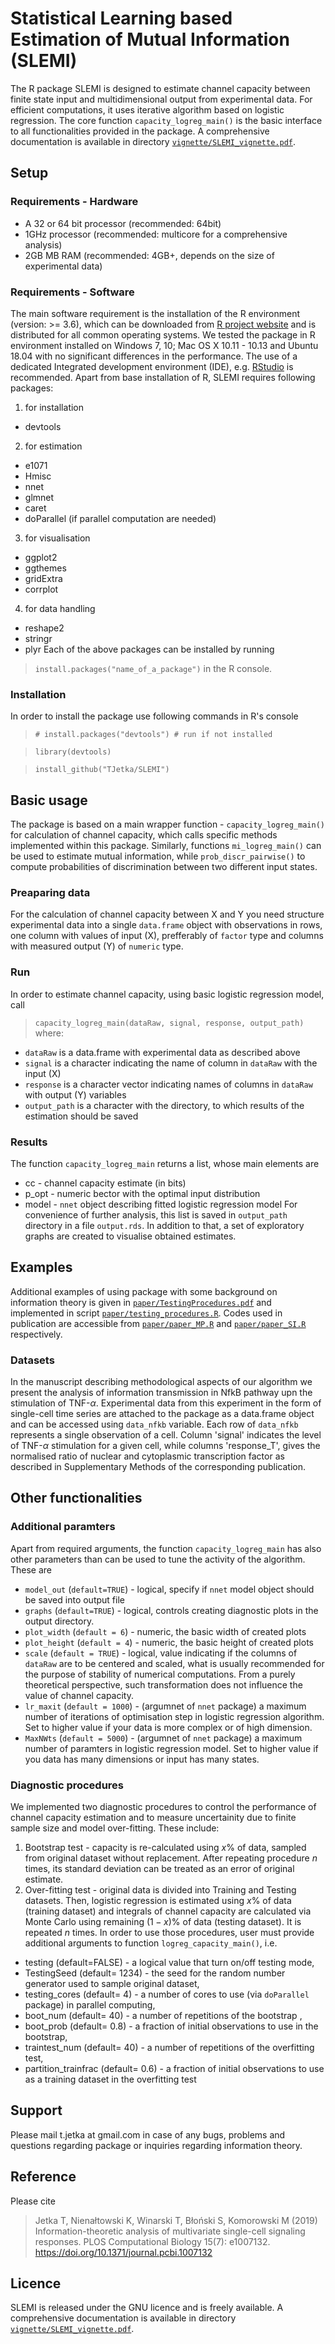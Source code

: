 # Statistical Learning based Estimation of Mutual Information (SLEMI)
 The R package SLEMI is designed to estimate channel capacity between finite state input and multidimensional output from experimental data. For efficient computations, it uses iterative algorithm based on logistic regression.  The core function `capacity_logreg_main()` is the basic interface to all functionalities provided in the package. A comprehensive documentation is available in directory [`vignette/SLEMI_vignette.pdf`](https://github.com/TJetka/SLEMI/blob/master/vignette/SLEMI_vignette.pdf).
 ## Setup
 ### Requirements - Hardware
  + A 32 or 64 bit processor (recommended: 64bit)
  + 1GHz processor (recommended: multicore for a comprehensive analysis)
  + 2GB MB RAM (recommended: 4GB+, depends on the size of experimental data)
 ### Requirements - Software
The main software requirement is the installation of the R environment (version: >= 3.6), which can be downloaded from [R project website](https://www.r-project.org) and is distributed for all common operating systems.  We tested the package in R environment installed on Windows 7, 10; Mac OS X 10.11 - 10.13 and Ubuntu 18.04 with no significant differences in the performance. The use of a dedicated Integrated development environment (IDE), e.g. [RStudio](https://www.rstudio.com) is recommended. 
 Apart from base installation of R, SLEMI requires following packages:
 1. for installation 
   + devtools
  
2. for estimation
  
  + e1071
  + Hmisc
  + nnet
  + glmnet
  + caret
  + doParallel (if parallel computation are needed)
  
3. for visualisation
  + ggplot2
  + ggthemes
  + gridExtra
  + corrplot
  
4. for data handling
  + reshape2
  + stringr
  + plyr
 Each of the above packages can be installed by running 
> `install.packages("name_of_a_package")`
 in the R console.
 ### Installation
 In order to install the package use following commands in R's console
 > `# install.packages("devtools") # run if not installed`
 
 > `library(devtools)`
 
 > `install_github("TJetka/SLEMI")`
 
 ## Basic usage
 The package is based on a main wrapper function - `capacity_logreg_main()` for calculation of channel capacity, which calls specific methods implemented within this package. Similarly, functions `mi_logreg_main()` can be used to estimate mutual information, while `prob_discr_pairwise()` to compute probabilities of discrimination between two different input states.
 ### Preaparing data
 For the calculation of channel capacity between X and Y you need structure experimental data into a single `data.frame` object with observations in rows, one column with values of input (X), prefferably of `factor` type and columns with measured output (Y) of `numeric` type.
 ### Run
 In order to estimate channel capacity, using basic logistic regression model, call
> `capacity_logreg_main(dataRaw, signal, response, output_path)`
where: 
* `dataRaw` is a data.frame with experimental data as described above
* `signal` is a character indicating the name of column in `dataRaw` with the input (X)
* `response` is a character vector indicating names of columns in `dataRaw` with output (Y) variables
* `output_path` is a character with the directory, to which results of the estimation should be saved
 ### Results
 The function `capacity_logreg_main` returns a list, whose main elements are
 * cc - channel capacity estimate (in bits)
* p_opt - numeric bector with the optimal input distribution
* model - `nnet` object describing fitted logistic regression model
 For convenience of further analysis, this list is saved in `output_path` directory in a file `output.rds`. In addition to that, a set of exploratory graphs are created to visualise obtained estimates.
 ## Examples
 Additional examples of using package with some background on information theory is given in [`paper/TestingProcedures.pdf`](https://github.com/TJetka/SLEMI/blob/master/paper/TestingProcedures.pdf) and implemented in script [`paper/testing_procedures.R`](https://github.com/TJetka/SLEMI/blob/master/paper/testing_procedures.R). Codes used in publication are accessible from [`paper/paper_MP.R`](https://github.com/TJetka/SLEMI/blob/master/paper/paper_MP.R) and [`paper/paper_SI.R`](https://github.com/TJetka/SLEMI/blob/master/paper/paper_SI.R) respectively.
 ### Datasets
 In the manuscript describing methodological aspects of our algorithm we present the analysis of information transmission in NfkB pathway upn the stimulation of TNF-$\alpha$. Experimental data from this experiment in the form of single-cell time series are attached to the package as a data.frame object and can be accessed using `data_nfkb` variable.
 Each row of `data_nfkb` represents a single observation of a cell. Column 'signal' indicates the level of TNF-$\alpha$ stimulation for a given cell, while columns 'response_T', gives the normalised ratio of nuclear and cytoplasmic transcription factor as described in Supplementary Methods of the corresponding publication. 
 ## Other functionalities
 ### Additional paramters
 Apart from required arguments, the function `capacity_logreg_main` has also other parameters than can be used to tune the activity of the algorithm. These are
 * `model_out` (`default=TRUE`) - logical, specify if `nnet` model object should be saved into output file
* `graphs` (`default=TRUE`) - logical, controls creating diagnostic plots in the output directory.
* `plot_width` (`default = 6`) - numeric, the basic width of created plots 
* `plot_height` (`default = 4`) - numeric, the basic height of created plots
* `scale` (`default = TRUE`) - logical, value indicating if the columns of `dataRaw` are to be centered and scaled, what is usually recommended for the purpose of stability of numerical computations. From a purely theoretical perspective, such transformation does not influence the value of channel capacity.
* `lr_maxit` (`default = 1000`) - (argumnet of `nnet` package) a maximum number of iterations of optimisation step in logistic regression algorithm. Set to higher value if your data is more complex or of high dimension.
* `MaxNWts` (`default = 5000`) - (argumnet of `nnet` package) a maximum number of paramters in logistic regression model. Set to higher value if you data has many dimensions or input has many states.
 ### Diagnostic procedures
 We implemented two diagnostic procedures to control the performance of channel capacity estimation and to measure uncertainity due to finite sample size and model over-fitting. These include:
 1. Bootstrap test - capacity is re-calculated using $x$% of data, sampled from original dataset without replacement. After repeating procedure $n$ times, its standard deviation can be treated as an error of original estimate.
2. Over-fitting test - original data is divided into Training and Testing datasets. Then, logistic regression is estimated using $x$% of data (training dataset) and integrals of channel capacity are calculated via Monte Carlo using remaining $(1-x)$% of data (testing dataset). It is repeated $n$ times.
 In order to use those procedures, user must provide additional arguments to function `logreg_capacity_main()`, i.e.
 * testing (default=FALSE) - a logical value that turn on/off testing mode,
* TestingSeed (default= 1234) - the seed for the random number generator used to sample original dataset,
* testing_cores (default= 4) - a number of cores to use (via `doParallel` package) in parallel computing, 
* boot_num (default= 40) - a number of repetitions of the bootstrap , 
* boot_prob (default= 0.8) - a fraction of initial observations to  use in the bootstrap, 
* traintest_num (default= 40) - a number of repetitions of the overfitting test,
* partition_trainfrac (default= 0.6) - a fraction of initial observations to use as a training dataset in the overfitting test
 ## Support
 Please mail t.jetka at gmail.com in case of any bugs, problems and questions regarding package or inquiries regarding information theory.
 ## Reference
 Please cite
> Jetka T, Nienałtowski K, Winarski T, Błoński S, Komorowski M (2019) Information-theoretic analysis of multivariate single-cell signaling responses. PLOS Computational Biology 15(7): e1007132. https://doi.org/10.1371/journal.pcbi.1007132
 ## Licence
 SLEMI is released under the GNU licence and is freely available. A comprehensive documentation is available in directory [`vignette/SLEMI_vignette.pdf`](https://github.com/TJetka/SLEMI/blob/master/vignette/SLEMI_vignette.pdf).
